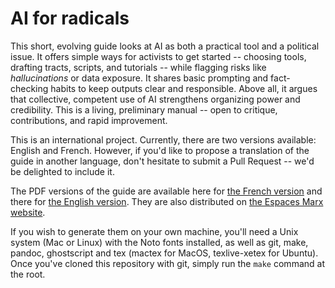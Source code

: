 # AI for radicals

This short, evolving guide looks at AI as both a practical tool and a political issue. It offers simple ways for activists to get started -- choosing tools, drafting tracts, scripts, and tutorials -- while flagging risks like *hallucinations* or data exposure. It shares basic prompting and fact-checking habits to keep outputs clear and responsible. Above all, it argues that collective, competent use of AI strengthens organizing power and credibility. This is a living, preliminary manual -- open to critique, contributions, and rapid improvement.

This is an international project. Currently, there are two versions available: English and French. However, if you'd like to propose a translation of the guide in another language, don't hesitate to submit a Pull Request -- we'd be delighted to include it.

The PDF versions of the guide are available here for [the French version](https://github.com/espaces-marx/ai-radicals/releases/latest/download/guide_fr.pdf) and there for [the English version](https://github.com/espaces-marx/ai-radicals/releases/latest/download/guide_en.pdf). They are also distributed on [the Espaces Marx website](https://www.espaces-marx.eu/).

If you wish to generate them on your own machine, you'll need a Unix system (Mac or Linux) with the Noto fonts installed, as well as git, make, pandoc, ghostscript and tex (mactex for MacOS, texlive-xetex for Ubuntu). Once you've cloned this repository with git, simply run the `make` command at the root.
